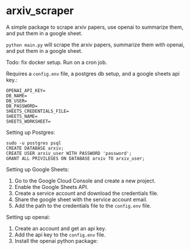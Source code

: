 # arxiv_scraper
A simple package to scrape arxiv papers, use openai to summarize them, and put them in a google sheet.

`python main.py` will scrape the arxiv papers, summarize them with openai, and put them in a google sheet.

Todo: fix docker setup. Run on a cron job.

Requires a `config.env` file, a postgres db setup, and a google sheets api key.:
```
OPENAI_API_KEY=
DB_NAME=
DB_USER=
DB_PASSWORD=
SHEETS_CREDENTIALS_FILE=
SHEETS_NAME=
SHEETS_WORKSHEET=
```

Setting up Postgres:
```
sudo -u postgres psql
CREATE DATABASE arxiv;
CREATE USER arxiv_user WITH PASSWORD 'password';
GRANT ALL PRIVILEGES ON DATABASE arxiv TO arxiv_user;
```

Setting up Google Sheets:
1. Go to the Google Cloud Console and create a new project.
2. Enable the Google Sheets API.
3. Create a service account and download the credentials file.
4. Share the google sheet with the service account email.
5. Add the path to the credentials file to the `config.env` file.


Setting up openai:
1. Create an account and get an api key.
2. Add the api key to the `config.env` file.
3. Install the openai python package:
```
